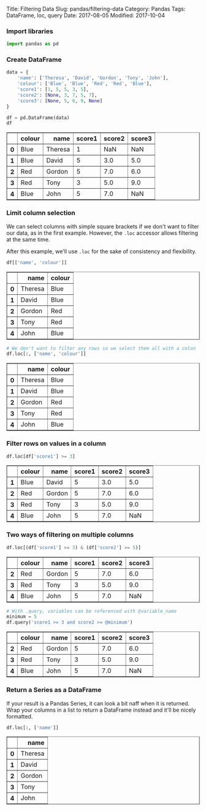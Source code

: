 Title: Filtering Data
Slug: pandas/filtering-data
Category: Pandas
Tags: DataFrame, loc, query
Date: 2017-08-05
Modified: 2017-10-04

### Import libraries


```python
import pandas as pd
```

### Create DataFrame


```python
data = {
    'name': ['Theresa', 'David', 'Gordon', 'Tony', 'John'],
    'colour': ['Blue', 'Blue', 'Red', 'Red', 'Blue'],
    'score1': [1, 5, 5, 3, 5],
    'score2': [None, 3, 7, 5, 7],
    'score3': [None, 5, 6, 9, None]
}

df = pd.DataFrame(data)
df
```




<div>
<table border="1" class="dataframe">
  <thead>
    <tr style="text-align: right;">
      <th></th>
      <th>colour</th>
      <th>name</th>
      <th>score1</th>
      <th>score2</th>
      <th>score3</th>
    </tr>
  </thead>
  <tbody>
    <tr>
      <th>0</th>
      <td>Blue</td>
      <td>Theresa</td>
      <td>1</td>
      <td>NaN</td>
      <td>NaN</td>
    </tr>
    <tr>
      <th>1</th>
      <td>Blue</td>
      <td>David</td>
      <td>5</td>
      <td>3.0</td>
      <td>5.0</td>
    </tr>
    <tr>
      <th>2</th>
      <td>Red</td>
      <td>Gordon</td>
      <td>5</td>
      <td>7.0</td>
      <td>6.0</td>
    </tr>
    <tr>
      <th>3</th>
      <td>Red</td>
      <td>Tony</td>
      <td>3</td>
      <td>5.0</td>
      <td>9.0</td>
    </tr>
    <tr>
      <th>4</th>
      <td>Blue</td>
      <td>John</td>
      <td>5</td>
      <td>7.0</td>
      <td>NaN</td>
    </tr>
  </tbody>
</table>
</div>



### Limit column selection

We can select columns with simple square brackets if we don't want to filter our data, as in the first example. However, the `.loc` accessor allows filtering at the same time.

After this example, we'll use `.loc` for the sake of consistency and flexibility.


```python
df[['name', 'colour']]
```




<div>
<table border="1" class="dataframe">
  <thead>
    <tr style="text-align: right;">
      <th></th>
      <th>name</th>
      <th>colour</th>
    </tr>
  </thead>
  <tbody>
    <tr>
      <th>0</th>
      <td>Theresa</td>
      <td>Blue</td>
    </tr>
    <tr>
      <th>1</th>
      <td>David</td>
      <td>Blue</td>
    </tr>
    <tr>
      <th>2</th>
      <td>Gordon</td>
      <td>Red</td>
    </tr>
    <tr>
      <th>3</th>
      <td>Tony</td>
      <td>Red</td>
    </tr>
    <tr>
      <th>4</th>
      <td>John</td>
      <td>Blue</td>
    </tr>
  </tbody>
</table>
</div>




```python
# We don't want to filter any rows so we select them all with a colon
df.loc[:, ['name', 'colour']]
```




<div>
<table border="1" class="dataframe">
  <thead>
    <tr style="text-align: right;">
      <th></th>
      <th>name</th>
      <th>colour</th>
    </tr>
  </thead>
  <tbody>
    <tr>
      <th>0</th>
      <td>Theresa</td>
      <td>Blue</td>
    </tr>
    <tr>
      <th>1</th>
      <td>David</td>
      <td>Blue</td>
    </tr>
    <tr>
      <th>2</th>
      <td>Gordon</td>
      <td>Red</td>
    </tr>
    <tr>
      <th>3</th>
      <td>Tony</td>
      <td>Red</td>
    </tr>
    <tr>
      <th>4</th>
      <td>John</td>
      <td>Blue</td>
    </tr>
  </tbody>
</table>
</div>



### Filter rows on values in a column


```python
df.loc[df['score1'] >= 3]
```




<div>
<table border="1" class="dataframe">
  <thead>
    <tr style="text-align: right;">
      <th></th>
      <th>colour</th>
      <th>name</th>
      <th>score1</th>
      <th>score2</th>
      <th>score3</th>
    </tr>
  </thead>
  <tbody>
    <tr>
      <th>1</th>
      <td>Blue</td>
      <td>David</td>
      <td>5</td>
      <td>3.0</td>
      <td>5.0</td>
    </tr>
    <tr>
      <th>2</th>
      <td>Red</td>
      <td>Gordon</td>
      <td>5</td>
      <td>7.0</td>
      <td>6.0</td>
    </tr>
    <tr>
      <th>3</th>
      <td>Red</td>
      <td>Tony</td>
      <td>3</td>
      <td>5.0</td>
      <td>9.0</td>
    </tr>
    <tr>
      <th>4</th>
      <td>Blue</td>
      <td>John</td>
      <td>5</td>
      <td>7.0</td>
      <td>NaN</td>
    </tr>
  </tbody>
</table>
</div>



### Two ways of filtering on multiple columns


```python
df.loc[(df['score1'] >= 3) & (df['score2'] >= 5)]
```




<div>
<table border="1" class="dataframe">
  <thead>
    <tr style="text-align: right;">
      <th></th>
      <th>colour</th>
      <th>name</th>
      <th>score1</th>
      <th>score2</th>
      <th>score3</th>
    </tr>
  </thead>
  <tbody>
    <tr>
      <th>2</th>
      <td>Red</td>
      <td>Gordon</td>
      <td>5</td>
      <td>7.0</td>
      <td>6.0</td>
    </tr>
    <tr>
      <th>3</th>
      <td>Red</td>
      <td>Tony</td>
      <td>3</td>
      <td>5.0</td>
      <td>9.0</td>
    </tr>
    <tr>
      <th>4</th>
      <td>Blue</td>
      <td>John</td>
      <td>5</td>
      <td>7.0</td>
      <td>NaN</td>
    </tr>
  </tbody>
</table>
</div>




```python
# With .query, variables can be referenced with @variable_name
minimum = 5
df.query('score1 >= 3 and score2 >= @minimum')
```




<div>
<table border="1" class="dataframe">
  <thead>
    <tr style="text-align: right;">
      <th></th>
      <th>colour</th>
      <th>name</th>
      <th>score1</th>
      <th>score2</th>
      <th>score3</th>
    </tr>
  </thead>
  <tbody>
    <tr>
      <th>2</th>
      <td>Red</td>
      <td>Gordon</td>
      <td>5</td>
      <td>7.0</td>
      <td>6.0</td>
    </tr>
    <tr>
      <th>3</th>
      <td>Red</td>
      <td>Tony</td>
      <td>3</td>
      <td>5.0</td>
      <td>9.0</td>
    </tr>
    <tr>
      <th>4</th>
      <td>Blue</td>
      <td>John</td>
      <td>5</td>
      <td>7.0</td>
      <td>NaN</td>
    </tr>
  </tbody>
</table>
</div>



### Return a Series as a DataFrame
If your result is a Pandas Series, it can look a bit naff when it is returned. Wrap your columns in a list to return a DataFrame instead and it'll be nicely formatted.


```python
df.loc[:, ['name']]
```




<div>
<table border="1" class="dataframe">
  <thead>
    <tr style="text-align: right;">
      <th></th>
      <th>name</th>
    </tr>
  </thead>
  <tbody>
    <tr>
      <th>0</th>
      <td>Theresa</td>
    </tr>
    <tr>
      <th>1</th>
      <td>David</td>
    </tr>
    <tr>
      <th>2</th>
      <td>Gordon</td>
    </tr>
    <tr>
      <th>3</th>
      <td>Tony</td>
    </tr>
    <tr>
      <th>4</th>
      <td>John</td>
    </tr>
  </tbody>
</table>
</div>


